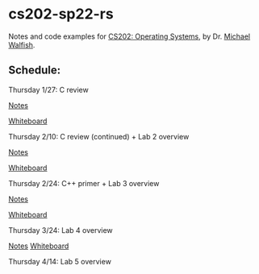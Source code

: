 # cs202-sp22-rs

Notes and code examples for [CS202: Operating Systems](https://cs.nyu.edu/~mwalfish/classes/22sp/), by Dr. [Michael Walfish](https://cs.nyu.edu/~mwalfish).


## Schedule:

Thursday 1/27: C review

[Notes](https://cs.nyu.edu/~mwalfish/classes/22sp/lectures/rs01.txt)

[Whiteboard](https://cs.nyu.edu/~mwalfish/classes/22sp/lectures/rs-scribble01.pdf)

Thursday 2/10: C review (continued) + Lab 2 overview

[Notes](https://cs.nyu.edu/~mwalfish/classes/22sp/lectures/rs02.txt)

[Whiteboard](https://cs.nyu.edu/~mwalfish/classes/22sp/lectures/rs-scribble02.pdf)

Thursday 2/24: C++ primer + Lab 3 overview

[Notes](https://cs.nyu.edu/~mwalfish/classes/22sp/lectures/rs03.txt)

[Whiteboard](https://cs.nyu.edu/~mwalfish/classes/22sp/lectures/rs-scribble03.pdf)

Thursday 3/24: Lab 4 overview

[Notes](https://cs.nyu.edu/~mwalfish/classes/22sp/lectures/rs04.txt)
[Whiteboard](https://cs.nyu.edu/~mwalfish/classes/22sp/lectures/rs-scribble04.pdf)

Thursday 4/14: Lab 5 overview
